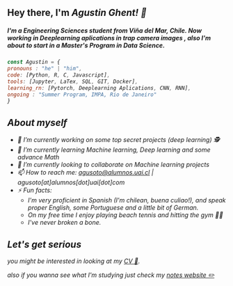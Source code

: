 

## Hey there, I'm <em>Agustin Ghent<em>! 👋
##### I'm a Engineering Sciences student from Viña del Mar, Chile. Now working in Deeplearning aplications in trap camera images , also I'm about to start in a Master's Program in Data Science.

```js
const Agustin = {
pronouns : "he" | "him",
code: [Python, R, C, Javascript],
tools: [Jupyter, LaTex, SQL, GIT, Docker],
learning_rn: [Pytorch, Deeplearning Aplications, CNN, RNN],
ongoing : "Summer Program, IMPA, Rio de Janeiro"
}
```



## About myself 

- 🔭 I’m currently working on some top secret projects (deep learning) 🕵️
- 🌱 I’m currently learning Machine learning, Deep learning and some advance Math
- 👯 I’m currently looking to collaborate on Machine learning projects
- 📫 How to reach me: agusoto@alumnos.uai.cl | agusoto[at]alumnos[dot]uai[dot]com
- ⚡ Fun facts:
    * I'm very proficient in Spanish (I'm chilean, <em>buena culiao!<em>), and speak proper English, some Portuguese and a little bit of German.
    * On my free time I enjoy playing beach tennis and hitting the gym 💪🏼
    * I've never broken a bone.


## Let's get serious

 you might be interested in looking at my [CV 📄](https://www.linkedin.com/in/agustinsso/overlay/1635511112475/single-media-viewer/?profileId=ACoAADEd7bwBUjnHWw-o6A7XyiGnDoPwLn8XdbE).
   
 also if you wanna see what I'm studying just check my [notes website ✏️](https://agustinesoto.github.io/my-classnotes/)

    


<!--
**agustinesoto/agustinesoto** is a ✨ _special_ ✨ repository because its `README.md` (this file) appears on your GitHub profile.

Here are some ideas to get you started:

- 🔭 I’m currently working on ...
- 🌱 I’m currently learning ...
- 👯 I’m looking to collaborate on ...
- 🤔 I’m looking for help with ...
- 💬 Ask me about ...
- 📫 How to reach me: ...
- 😄 Pronouns: ...
- ⚡ Fun fact: ...
-->
